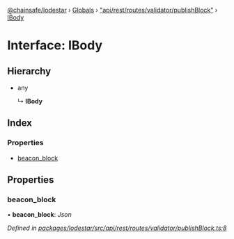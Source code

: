 [@chainsafe/lodestar](../README.md) › [Globals](../globals.md) › ["api/rest/routes/validator/publishBlock"](../modules/_api_rest_routes_validator_publishblock_.md) › [IBody](_api_rest_routes_validator_publishblock_.ibody.md)

# Interface: IBody

## Hierarchy

* any

  ↳ **IBody**

## Index

### Properties

* [beacon_block](_api_rest_routes_validator_publishblock_.ibody.md#beacon_block)

## Properties

###  beacon_block

• **beacon_block**: *Json*

*Defined in [packages/lodestar/src/api/rest/routes/validator/publishBlock.ts:8](https://github.com/ChainSafe/lodestar/blob/9eb50dc78/packages/lodestar/src/api/rest/routes/validator/publishBlock.ts#L8)*
